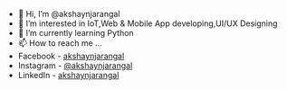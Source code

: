 - 👋 Hi, I’m @akshaynjarangal
- 👀 I’m interested in IoT,Web & Mobile App developing,UI/UX Designing
- 🌱 I’m currently learning Python
- 📫 How to reach me ...
- Facebook - [akshaynjarangal](https://facebook.com/akshaynjarangal)
- Instagram - [@akshaynjarangal](https://instagram.com/akshaynjarangal)
- LinkedIn - [akshaynjarangal](https://linkedin.com/in/akshaynjarangal)
<!---
akshaynjarangal/akshaynjarangal is a ✨ special ✨ repository because its `README.md` (this file) appears on your GitHub profile.
You can click the Preview link to take a look at your changes.
--->
